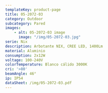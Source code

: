 ```yaml
---
templateKey: product-page
title: 05-2072-03
category: Outdoor
subcategory: Pared
images:
    - alt: 05-2072-03 image
      image: "/img/05-2072-03.jpg"
serie: Nix
description: Arbotante NIX, CREE LED, 1400Lm
material: Aluminio
consumption: 2x12W
voltage: 100-240V
colorTemperature: Blanco cálido 3000K
cri: '>80'
beamAngle: 46°
ip: IP54
dataSheet: /img/05-2072-03.pdf
---
```


